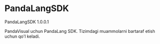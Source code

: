 # PandaLangSDK
PandaLangSDK 1.0.0.1


PandaVisual uchun PandaLang SDK. Tizimdagi muammolarni bartaraf etish uchun qo'l keladi.
